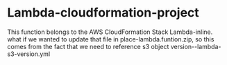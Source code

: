# Lambda-cloudformation-project

This function belongs to the AWS CloudFormation Stack Lambda-inline.
what if we wanted to update that file in place-lambda.funtion.zip,
so this comes from the fact that we need to reference s3 object version--lambda-s3-version.yml
